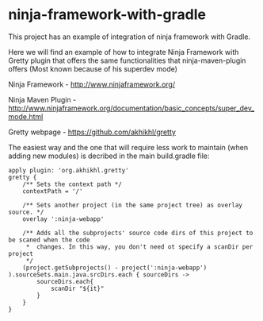 # ninja-framework-with-gradle

This project has an example of integration of ninja framework with Gradle. 

Here we will find an example of how to integrate Ninja Framework with Gretty plugin that offers the same functionalities that ninja-maven-plugin offers (Most known because of his superdev mode)

Ninja Framework - http://www.ninjaframework.org/

Ninja Maven Plugin - http://www.ninjaframework.org/documentation/basic_concepts/super_dev_mode.html

Gretty webpage - https://github.com/akhikhl/gretty


The easiest way and the one that will require less work to maintain (when adding new modules) is decribed in the main build.gradle file:

```Gradle
apply plugin: 'org.akhikhl.gretty'
gretty {
	/** Sets the context path */
	contextPath = '/'

	/** Sets another project (in the same project tree) as overlay source. */
 	overlay ':ninja-webapp'

	/** Adds all the subprojects' source code dirs of this project to be scaned when the code
	 *  changes. In this way, you don't need ot specify a scanDir per project
	 */
	(project.getSubprojects() - project(':ninja-webapp') ).sourceSets.main.java.srcDirs.each { sourceDirs ->
		sourceDirs.each{
			scanDir "${it}"
		}
	}
}
```
